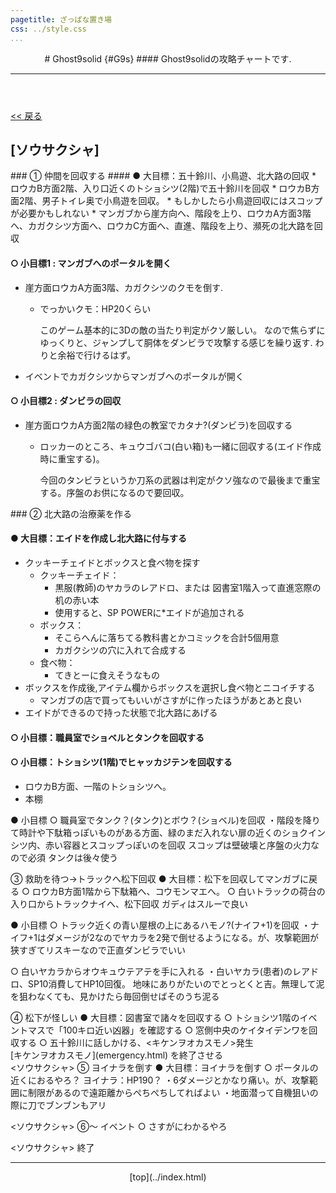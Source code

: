```yaml
---
pagetitle: ざっぱな置き場
css: ../style.css
...
```


<header class = "header">
# Ghost9solid {#G9s}
#### Ghost9solidの攻略チャートです.
<hr>
</header>

<div class = "content">

[ << 戻る](index.html)

## [ソウサクシャ]

<div class ="one" >
### ① 仲間を回収する
#### ● 大目標：五十鈴川、小鳥遊、北大路の回収
* ロウカB方面2階、入り口近くのトショシツ(2階)で五十鈴川を回収
* ロウカB方面2階、男子トイレ奥で小鳥遊を回収。
    * もしかしたら小鳥遊回収にはスコップが必要かもしれない
* マンガブから崖方向へ、階段を上り、ロウカA方面3階へ、カガクシツ方面へ、ロウカC方面へ、直進、階段を上り、瀕死の北大路を回収

#### ○ 小目標1 : マンガブへのポータルを開く
* 崖方面ロウカA方面3階、カガクシツのクモを倒す.
    * でっかいクモ：HP20くらい

        このゲーム基本的に3Dの敵の当たり判定がクソ厳しい。
        なので焦らずにゆっくりと、ジャンプして胴体をダンビラで攻撃する感じを繰り返す.
        わりと余裕で行けるはず。

* イベントでカガクシツからマンガブへのポータルが開く

#### ○ 小目標2 : ダンビラの回収
* 崖方面ロウカA方面2階の緑色の教室でカタナ?(ダンビラ)を回収する<br>
    * ロッカーのところ、キュウゴバコ(白い箱)も一緒に回収する(エイド作成時に重宝する)。

        今回のタンビラというか刀系の武器は判定がクソ強なので最後まで重宝する。序盤のお供になるので要回収。
</div> <!-- one -->

<div class ="sec">
### ② 北大路の治療薬を作る

#### ● 大目標：エイドを作成し北大路に付与する
* クッキーチェイドとボックスと食べ物を探す
    * クッキーチェイド：
        * 黒服(教師)のヤカラのレアドロ、または 図書室1階入って直進窓際の机の赤い本
        * 使用すると、SP POWERに*エイドが追加される
    * ボックス：
        * そこらへんに落ちてる教科書とかコミックを合計5個用意
        * カガクシツの穴に入れて合成する
    * 食べ物：
        * てきとーに食えそうなもの
* ボックスを作成後,アイテム欄からボックスを選択し食べ物とニコイチする
    * マンガブの店で買ってもいいがさすがに作ったほうがあとあと良い
* エイドができるので持った状態で北大路にあげる

#### ○ 小目標：職員室でショベルとタンクを回収する

#### ○ 小目標：トショシツ(1階)でヒャッカジテンを回収する
* ロウカB方面、一階のトショシツへ。
* 本棚

● 小目標
○ 職員室でタンク？(タンク)とボウ？(ショベル)を回収
・階段を降りて時計や下駄箱っぽいものがある方面、緑のまだ入れない扉の近くのショクインシツ内、赤い容器とスコップっぽいのを回収
スコップは壁破壊と序盤の火力なので必須
タンクは後々使う
</div><!-- sec -->


<div class="third">
③ 救助を待つ→トラックへ松下回収
● 大目標：松下を回収してマンガブに戻る
○ ロウカB方面1階から下駄箱へ、コウモンマエへ。
○ 白いトラックの荷台の入り口からトラックナイへ、松下回収
ガディはスルーで良い



● 小目標
○ トラック近くの青い屋根の上にあるハモノ?(ナイフ+1)を回収
・ナイフ+1はダメージが2なのでヤカラを2発で倒せるようになる。が、攻撃範囲が狭すぎてリスキーなので正直ダンビラでいい

○ 白いヤカラからオウキュウテアテを手に入れる
・白いヤカラ(患者)のレアドロ、SP10消費してHP10回復。
地味にありがたいのでとっとくと吉。無理して泥を狙わなくても、見かけたら毎回倒せばそのうち泥る
</div><!-- thri -->


<div class="four">
④ 松下が怪しい
● 大目標：図書室で諸々を回収する
○ トショシツ1階のイベントマスで「100キロ近い凶器」を確認する
○ 窓側中央のケイタイデンワを回収する
○ 五十鈴川に話しかける、<キケンヲオカスモノ>発生
</div><!-- for -->

<div class="five">
[キケンヲオカスモノ](emergency.html) を終了させる

</div><!-- five -->

<div class="six">
<ソウサクシャ>
⑤ ヨイナラを倒す
● 大目標：ヨイナラを倒す
○ ポータルの近くにおるやろ？
ヨイナラ：HP190？
・6ダメージとかなり痛い。が、攻撃範囲に制限があるので遠距離からぺちぺちしてればよい
・地面潜って自機狙いの際に刀でブンブンもアリ
</div><!-- six -->

<ソウサクシャ>
⑥～ イベント
○ さすがにわかるやろ

  <ソウサクシャ> 終了
</div><!-- six -->

</div><!-- cont -->

<footer class ="footer">
<hr>
<p align = "center"> [top](../index.html) </p>
</footer>
